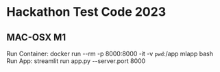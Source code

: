 # Hackathon Test Code 2023

MAC-OSX M1
----

Run Container: docker run --rm -p 8000:8000 -it -v `pwd`:/app mlapp bash
Run App: streamlit run app.py --server.port 8000